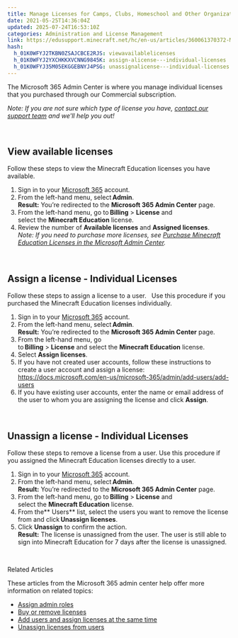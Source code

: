 ```yaml
---
title: Manage Licenses for Camps, Clubs, Homeschool and Other Organizations
date: 2021-05-25T14:36:04Z
updated: 2025-07-24T16:53:10Z
categories: Administration and License Management
link: https://edusupport.minecraft.net/hc/en-us/articles/360061370372-Manage-Licenses-for-Camps-Clubs-Homeschool-and-Other-Organizations
hash:
  h_01K0WFYJ2TKBN0ZSAJCBCE2RJS: viewavailablelicenses
  h_01K0WFYJ2YXCHKKXVCNNG9845K: assign-alicense---individual-licenses
  h_01K0WFYJ35M05EKGGEBNYJ4PSG: unassignalicense---individual-licenses
---
```


The Microsoft 365 Admin Center is where you manage individual licenses that you purchased through our Commercial subscription. 

*Note: If you are not sure which type of license you have, [contact our support team](https://aka.ms/MEE_New_Request) and we'll help you out!*

 

## View available licenses 

Follow these steps to view the Minecraft Education licenses you have available. 

1.  Sign in to your [Microsoft 365](https://login.microsoftonline.com/) account. 
2.  From the left-hand menu, select **Admin**.   
    **Result:** You’re redirected to the **Microsoft 365 Admin Center** page. 
3.  From the left-hand menu, go to **Billing** \> **License** and select the **Minecraft Education** license. 
4.  Review the number of **Available licenses** and **Assigned licenses**.   
    *Note: If you need to purchase more licenses, see *[Purchase Minecraft Education Licenses in the Microsoft Admin Center](https://aka.ms/MEECommercialPurchase)*.* 

 

## Assign a license - Individual Licenses

Follow these steps to assign a license to a user.   Use this procedure if you purchased the Minecraft Education licenses individually.

1.  Sign in to your [Microsoft 365](https://login.microsoftonline.com/) account. 
2.  From the left-hand menu, select **Admin**.   
    **Result:** You’re redirected to the **Microsoft 365 Admin Center** page. 
3.  From the left-hand menu, go to **Billing** \> **License** and select the **Minecraft Education** license. 
4.  Select **Assign licenses**.  
5.  If you have not created user accounts, follow these instructions to create a user account and assign a license: https://docs.microsoft.com/en-us/microsoft-365/admin/add-users/add-users
6.  If you have existing user accounts, enter the name or email address of the user to whom you are assigning the license and click **Assign**. 

 

## Unassign a license - Individual Licenses

Follow these steps to remove a license from a user. Use this procedure if you assigned the Minecraft Education licenses directly to a user.

1.  Sign in to your [Microsoft 365](https://login.microsoftonline.com/) account. 
2.  From the left-hand menu, select **Admin**.   
    **Result:** You’re redirected to the **Microsoft 365 Admin Center** page. 
3.  From the left-hand menu, go to **Billing** \> **License** and select the **Minecraft Education** license. 
4.  From the** Users** list, select the users you want to remove the license from and click **Unassign licenses**. 
5.  Click **Unassign** to confirm the action.   
    **Result:** The license is unassigned from the user. The user is still able to sign into Minecraft Education for 7 days after the license is unassigned.  

 

Related Articles 

These articles from the Microsoft 365 admin center help offer more information on related topics: 

- [Assign admin roles](https://docs.microsoft.com/en-us/microsoft-365/admin/add-users/assign-admin-roles?view=o365-worldwide) 
- [Buy or remove licenses](https://docs.microsoft.com/en-us/microsoft-365/commerce/licenses/buy-licenses?view=o365-worldwide) 
- [Add users and assign licenses at the same time](https://docs.microsoft.com/en-us/microsoft-365/admin/add-users/add-users?view=o365-worldwide) 
- [Unassign licenses from users](https://docs.microsoft.com/en-us/microsoft-365/admin/manage/remove-licenses-from-users?view=o365-worldwide)

